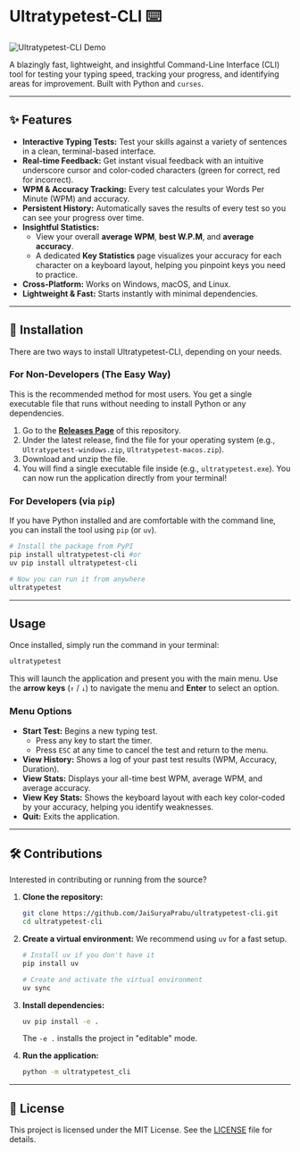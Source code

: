 # Ultratypetest-CLI ⌨️

![Ultratypetest-CLI Demo](acc_ss.png)

A blazingly fast, lightweight, and insightful Command-Line Interface (CLI) tool for testing your typing speed, tracking your progress, and identifying areas for improvement. Built with Python and `curses`.

---

## ✨ Features

- **Interactive Typing Tests:** Test your skills against a variety of sentences in a clean, terminal-based interface.
- **Real-time Feedback:** Get instant visual feedback with an intuitive underscore cursor and color-coded characters (green for correct, red for incorrect).
- **WPM & Accuracy Tracking:** Every test calculates your Words Per Minute (WPM) and accuracy.
- **Persistent History:** Automatically saves the results of every test so you can see your progress over time.
- **Insightful Statistics:**
    - View your overall **average WPM**, **best W.P.M**, and **average accuracy**.
    - A dedicated **Key Statistics** page visualizes your accuracy for each character on a keyboard layout, helping you pinpoint keys you need to practice.
- **Cross-Platform:** Works on Windows, macOS, and Linux.
- **Lightweight & Fast:** Starts instantly with minimal dependencies.

---

## 🚀 Installation

There are two ways to install Ultratypetest-CLI, depending on your needs.

### For Non-Developers (The Easy Way)

This is the recommended method for most users. You get a single executable file that runs without needing to install Python or any dependencies.

1.  Go to the [**Releases Page**](https://github.com/your-username/ultratypetest-cli/releases) of this repository.
2.  Under the latest release, find the file for your operating system (e.g., `Ultratypetest-windows.zip`, `Ultratypetest-macos.zip`).
3.  Download and unzip the file.
4.  You will find a single executable file inside (e.g., `ultratypetest.exe`). You can now run the application directly from your terminal!

### For Developers (via `pip`)

If you have Python installed and are comfortable with the command line, you can install the tool using `pip` (or `uv`).

```bash
# Install the package from PyPI
pip install ultratypetest-cli #or
uv pip install ultratypetest-cli

# Now you can run it from anywhere
ultratypetest
```

---

##  Usage

Once installed, simply run the command in your terminal:

```bash
ultratypetest
```

This will launch the application and present you with the main menu. Use the **arrow keys** (`↑` / `↓`) to navigate the menu and **Enter** to select an option.

### Menu Options

-   **Start Test:** Begins a new typing test.
    -   Press any key to start the timer.
    -   Press `ESC` at any time to cancel the test and return to the menu.
-   **View History:** Shows a log of your past test results (WPM, Accuracy, Duration).
-   **View Stats:** Displays your all-time best WPM, average WPM, and average accuracy.
-   **View Key Stats:** Shows the keyboard layout with each key color-coded by your accuracy, helping you identify weaknesses.
-   **Quit:** Exits the application.

---

## 🛠️ Contributions

Interested in contributing or running from the source?

1.  **Clone the repository:**
    ```bash
    git clone https://github.com/JaiSuryaPrabu/ultratypetest-cli.git
    cd ultratypetest-cli
    ```

2.  **Create a virtual environment:**
    We recommend using `uv` for a fast setup.
    ```bash
    # Install uv if you don't have it
    pip install uv

    # Create and activate the virtual environment
    uv sync
    ```

3.  **Install dependencies:**
    ```bash
    uv pip install -e .
    ```
    The `-e .` installs the project in "editable" mode.

4.  **Run the application:**
    ```bash
    python -m ultratypetest_cli
    ```

---

## 📄 License

This project is licensed under the MIT License. See the [LICENSE](LICENSE) file for details.
